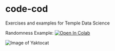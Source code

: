 # code-cod
Exercises and examples for Temple Data Science



Randomness Example:
[![Open In Colab](https://colab.research.google.com/assets/colab-badge.svg)](https://colab.research.google.com/github/DataScienceTempleFirst/code-cod/blob/main/Randomness.ipynb)

![Image of Yaktocat](https://octodex.github.com/images/yaktocat.png)
 
